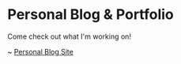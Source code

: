 # Personal Blog & Portfolio

Come check out what I'm working on!

~ [Personal Blog Site](https://ojmfj-uyaaa-aaaal-ajcma-cai.icp0.io/)
